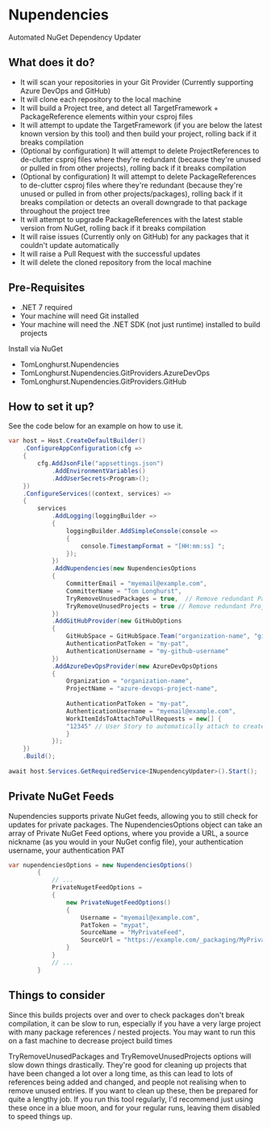 # Nupendencies
Automated NuGet Dependency Updater  

## What does it do?
- It will scan your repositories in your Git Provider (Currently supporting Azure DevOps and GitHub)
- It will clone each repository to the local machine
- It will build a Project tree, and detect all TargetFramework + PackageReference elements within your csproj files
- It will attempt to update the TargetFramework (if you are below the latest known version by this tool) and then build your project, rolling back if it breaks compilation
- (Optional by configuration) It will attempt to delete ProjectReferences to de-clutter csproj files where they're redundant (because they're unused or pulled in from other projects), rolling back if it breaks compilation
- (Optional by configuration) It will attempt to delete PackageReferences to de-clutter csproj files where they're redundant (because they're unused or pulled in from other projects/packages), rolling back if it breaks compilation or detects an overall downgrade to that package throughout the project tree
- It will attempt to upgrade PackageReferences with the latest stable version from NuGet, rolling back if it breaks compilation
- It will raise issues (Currently only on GitHub) for any packages that it couldn't update automatically
- It will raise a Pull Request with the successful updates
- It will delete the cloned repository from the local machine

## Pre-Requisites
- .NET 7 required
- Your machine will need Git installed
- Your machine will need the .NET SDK (not just runtime) installed to build projects

Install via NuGet
- TomLonghurst.Nupendencies
- TomLonghurst.Nupendencies.GitProviders.AzureDevOps
- TomLonghurst.Nupendencies.GitProviders.GitHub

## How to set it up?
See the code below for an example on how to use it.

```csharp
var host = Host.CreateDefaultBuilder()
    .ConfigureAppConfiguration(cfg =>
    {
        cfg.AddJsonFile("appsettings.json")
            .AddEnvironmentVariables()
            .AddUserSecrets<Program>();
    })
    .ConfigureServices((context, services) =>
    {
        services
            .AddLogging(loggingBuilder =>
            {
                loggingBuilder.AddSimpleConsole(console =>
                {
                    console.TimestampFormat = "[HH:mm:ss] ";
                });
            })
            .AddNupendencies(new NupendenciesOptions
            {
                CommitterEmail = "myemail@example.com",
                CommitterName = "Tom Longhurst",
                TryRemoveUnusedPackages = true,  // Remove redundant PackageReference tags - Redundant if code is unused or they're pulled in transitively from other projects
                TryRemoveUnusedProjects = true // Remove redundant ProjectReference tags - Redundant if code is unused or they're pulled in transitively from other projects
            })
            .AddGitHubProvider(new GitHubOptions
            {
                GitHubSpace = GitHubSpace.Team("organization-name", "github-team-name") // or GitHubSpace.User() for your regular GitHub user's repositories
                AuthenticationPatToken = "my-pat",
                AuthenticationUsername = "my-github-username"
            })
            .AddAzureDevOpsProvider(new AzureDevOpsOptions
            {
                Organization = "organization-name",
                ProjectName = "azure-devops-project-name",
                
                AuthenticationPatToken = "my-pat",
                AuthenticationUsername = "myemail@example.com",
                WorkItemIdsToAttachToPullRequests = new[] {
                "12345" // User Story to automatically attach to created PRs
                }
            });
    })
    .Build();
    
await host.Services.GetRequiredService<INupendencyUpdater>().Start();
```

## Private NuGet Feeds
Nupendencies supports private NuGet feeds, allowing you to still check for updates for private packages.
The NupendenciesOptions object can take an array of Private NuGet Feed options, where you provide a URL, a source nickname (as you would in your NuGet config file), your authentication username, your authentication PAT

```csharp
var nupendenciesOptions = new NupendenciesOptions()
        {
            // ...
            PrivateNugetFeedOptions =
            {
                new PrivateNugetFeedOptions()
                {
                    Username = "myemail@example.com",
                    PatToken = "mypat",
                    SourceName = "MyPrivateFeed",
                    SourceUrl = "https://example.com/_packaging/MyPrivateFeed/nuget/v3/index.json"
                }
            }
            // ...
        }
```

## Things to consider
Since this builds projects over and over to check packages don't break compilation, it can be slow to run, especially if you have a very large project with many package references / nested projects.
You may want to run this on a fast machine to decrease project build times

TryRemoveUnusedPackages and TryRemoveUnusedProjects options will slow down things drastically.
They're good for cleaning up projects that have been changed a lot over a long time, as this can lead to lots of references being added and changed, and people not realising when to remove unused entries.
If you want to clean up these, then be prepared for quite a lengthy job. If you run this tool regularly, I'd recommend just using these once in a blue moon, and for your regular runs, leaving them disabled to speed things up.
